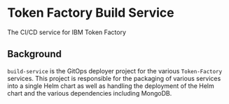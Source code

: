 # Token Factory Build Service
The CI/CD service for IBM Token Factory

## Background
`build-service` is the GitOps deployer project for the various `Token-Factory` services.  This project is responsible for the packaging of various services into a single Helm chart as well as handling the deployment of the Helm chart and the various dependencies including MongoDB.